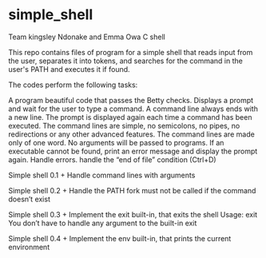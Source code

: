 # simple_shell
Team kingsley Ndonake and Emma Owa C shell

This repo contains files of program for a simple shell that reads input from the user, separates it into tokens, and searches for the command in the user's PATH and executes it if found.

The codes perform the following tasks:

A program beautiful code that passes the Betty checks.
Displays a prompt and wait for the user to type a command. A command line always ends with a new line.
The prompt is displayed again each time a command has been executed.
The command lines are simple, no semicolons, no pipes, no redirections or any other advanced features.
The command lines are made only of one word. No arguments will be passed to programs.
If an executable cannot be found, print an error message and display the prompt again.
Handle errors.
handle the “end of file” condition (Ctrl+D)

Simple shell 0.1 +
Handle command lines with arguments

Simple shell 0.2 +
Handle the PATH
fork must not be called if the command doesn’t exist

Simple shell 0.3 +
Implement the exit built-in, that exits the shell
Usage: exit
You don’t have to handle any argument to the built-in exit

Simple shell 0.4 +
Implement the env built-in, that prints the current environment
